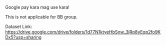 Google pay kara mag use kara!

This is not applicable for BB group.

Dataset Link: https://drive.google.com/drive/folders/1d77N1ktyeHbSnw_3jRp8yEqp2fo9KDx5?usp=sharing

